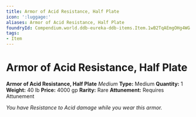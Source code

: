 ```yaml
---
title: Armor of Acid Resistance, Half Plate
icon: ':luggage:'
aliases: Armor of Acid Resistance, Half Plate
foundryId: Compendium.world.ddb-eureka-ddb-items.Item.1wB2TqAEmgOHg4WG
tags:
- Item
---
```


# Armor of Acid Resistance, Half Plate

**Armor of Acid Resistance, Half Plate**
_Medium_
**Type:** Medium
**Quantity:** 1
**Weight:** 40 lb
**Price:** 4000 gp
**Rarity:** Rare
**Attunement:** Requires Attunement

*You have Resistance to Acid damage while you wear this armor.*